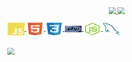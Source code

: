 

<div align="center">
  <a href="https://github.com/viniciusaraujo05">
   <img height="180em" src="https://github-readme-stats.vercel.app/api?username=viniciusaraujo05&show_icons=true&theme=white"/>
     <img height="150em" src="https://github-readme-stats.vercel.app/api/top-langs/?username=viniciusaraujo05&layout=compact&theme=black"/>
 
    
</div>
  
<div style="display: inline_block"><br>
  <img align="center" alt="vinicius-Js" height="30" width="40" src="https://raw.githubusercontent.com/devicons/devicon/master/icons/javascript/javascript-plain.svg">
  <img align="center" alt="vinicius-HTML" height="30" width="40" src="https://raw.githubusercontent.com/devicons/devicon/master/icons/html5/html5-original.svg">
  <img align="center" alt="vinicius-CSS" height="30" width="40" src="https://raw.githubusercontent.com/devicons/devicon/master/icons/css3/css3-original.svg">
  <img align="center" alt="vinicius-php" height="30" width="40" src="https://raw.githubusercontent.com/devicons/devicon/master/icons/php/php-original.svg">
  <img align="center" alt="vinicius-node" height="30" width="40" src="https://raw.githubusercontent.com/devicons/devicon/master/icons/nodejs/nodejs-original.svg">
  <img align="center" alt="vinicius-mysql" height="30" width="40" src="https://raw.githubusercontent.com/devicons/devicon/master/icons/mysql/mysql-original.svg">
</div>
  
  ##

<div> 

  <a href="https://www.linkedin.com/in/vinicius-araujo-85452990/" target="_blank"><img src="https://img.shields.io/badge/-LinkedIn-%230077B5?style=for-the-badge&logo=linkedin&logoColor=white" target="_blank"></a> 
 
</div>

